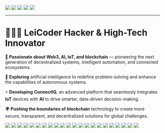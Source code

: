 ![](http://github-profile-summary-cards.vercel.app/api/cards/profile-details?username=LeiaoCode&theme=github_dark) 
![](http://github-profile-summary-cards.vercel.app/api/cards/productive-time?username=LeiaoCode&theme=github_dark&utcOffset=8) 
![](http://github-profile-summary-cards.vercel.app/api/cards/stats?username=LeiaoCode&theme=github_dark) 
![](http://github-profile-summary-cards.vercel.app/api/cards/repos-per-language?username=LeiaoCode&theme=github_dark) 
![](http://github-profile-summary-cards.vercel.app/api/cards/most-commit-language?username=LeiaoCode&theme=github_dark)

---
# 🧑🏻‍🚀 LeiCoder Hacker & High-Tech Innovator

🚀 **Passionate about Web3, AI, IoT, and blockchain** — pioneering the next generation of decentralized systems, intelligent automation, and connected ecosystems.

📘 **Exploring** artificial intelligence to redefine problem-solving and enhance the capabilities of autonomous systems.

⚡ **Developing** **ConnectIQ**, an advanced platform that seamlessly integrates **IoT** devices with **AI** to drive smarter, data-driven decision-making.

🌍 **Pushing the boundaries of blockchain** technology to create more secure, transparent, and decentralized solutions for global challenges.



[![](https://img.shields.io/badge/C-000000?style=flat-square&logo=C&logoColor=White)](#)
[![](https://img.shields.io/badge/Java-007396?style=flat-square&logo=OpenJDK&logoColor=white)](#)
[![](https://img.shields.io/badge/Go-blue?style=flat-square&logo=Go&logoColor=white)](#)
[![](https://img.shields.io/badge/Rust-000000?style=flat-square&logo=Rust&logoColor=White)](#)
[![](https://img.shields.io/badge/JavaScript-000000?style=flat-square&logo=JavaScript&logoColor=White)](#)
[![](https://img.shields.io/badge/Linux-000000?style=flat-square&logo=Linux&logoColor=White)](#)
[![](https://img.shields.io/badge/Spring-000000?style=flat-square&logo=spring&logoColor=White)](#)
[![](https://img.shields.io/badge/Quarkus-000000?style=flat-square&logo=quarkus&logoColor=White)](#)
[![](https://img.shields.io/badge/Vue-000000?style=flat-square&logo=vue.js&logoColor=White)](#)
[![](https://img.shields.io/badge/Figma-000000?style=flat-square&logo=figma&logoColor=White)](#)
[![](https://img.shields.io/badge/Podman-000000?style=flat-square&logo=podman&logoColor=White)](#)
[![](https://img.shields.io/badge/WASM-000000?style=flat-square&logo=webassembly&logoColor=White)](#)
[![](https://img.shields.io/badge/Electron-000000?style=flat-square&logo=Electron&logoColor=White)](#)
[![](https://img.shields.io/badge/Git-000000?style=flat-square&logo=Git&logoColor=White)](#)
[![](https://img.shields.io/badge/MySQL-000000?style=flat-square&logo=MySQL&logoColor=yellow)](#)
[![](https://img.shields.io/badge/PostgreSQL-blue?style=flat-square&logo=postgresql&logoColor=white)](#)
[![](https://img.shields.io/badge/Oracle-red?style=flat-square&logo=Oracle&logoColor=white)](#)
[![](https://img.shields.io/badge/Redis-BF2E2A?style=flat-square&logo=Redis&logoColor=white)](#)
[![](https://img.shields.io/badge/Vim-2E8B57?style=flat-square&logo=Vim&logoColor=White)](#)
[![](https://img.shields.io/badge/VSCode-20A2EB?style=flat-square&logo=VisualStudio&logoColor=White)](#)
[![](https://img.shields.io/badge/Eclipse-2B2152?style=flat-square&logo=eclipse&logoColor=White)](#)
[![](https://img.shields.io/badge/IDE-Jetbrains-000000?style=flat-square&logo=jetbrains&logoColor=White)](#)
